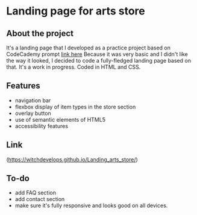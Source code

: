 # Landing page for arts store

## About the project
It's a landing page that I developed as a practice project based on CodeCademy prompt [link here](https://content.codecademy.com/courses/freelance-1/unit-2/dasmotos-arts_redline.jpg)
Because it was very basic and I didn't like the way it looked, I decided to code a fully-fledged landing page based on that.
It's a work in progress.
Coded in HTML and CSS.

## Features
* navigation bar
* flexbox display of item types in the store section
* overlay button
* use of semantic elements of HTML5
* accessibility features

## Link
(https://witchdevelops.github.io/Landing_arts_store/)

## To-do
* add FAQ section
* add contact section
* make sure it's fully responsive and looks good on all devices.
